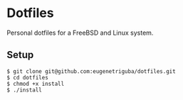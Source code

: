 # Dotfiles

Personal dotfiles for a FreeBSD and Linux system.

## Setup

```
$ git clone git@github.com:eugenetriguba/dotfiles.git
$ cd dotfiles
$ chmod +x install
$ ./install
```
